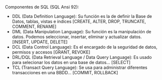 Componentes de SQL (SQL Ansi 92):
  - DDL (Data Definition Language): Su función es la de definir la Base de Datos, tablas, vistas e índices [CREATE, ALTER, DROP, TRUNCATE, COMMENT, RENAME]
  - DML (Data Manipulation Language): Su función es la manipulación de datos. Podemos seleccionar, insertar, eliminar y actualizar datos. [INSERT, UPDATE, DELETE]
  - DCL (Data Control Language): Es el encargado de la seguridad de datos, permisos y accesos  [GRANT, REVOKE]
  - DRL/DQL (Data Retrieval Language / Data Query Language): Es usado para selecionar los datos en una base de datos... [SELECT]
  - TCL (Transact Query Language): Se usa para administrar diferentes transacciones en una BBDD...  [COMMIT, ROLLBACK]

